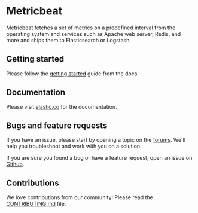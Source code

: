 # Metricbeat

Metricbeat fetches a set of metrics on a predefined interval from the operating system and services such as Apache web server, Redis, and more and ships them to Elasticsearch or Logstash.

## Getting started

Please follow the [getting started](https://www.elastic.co/guide/en/beats/metricbeat/current/metricbeat-installation-configuration.html)
guide from the docs.

## Documentation

Please visit [elastic.co](https://www.elastic.co/guide/en/beats/metricbeat/current/index.html)
 for the documentation.

## Bugs and feature requests

If you have an issue, please start by opening a topic on the
[forums](https://discuss.elastic.co/c/beats/metricbeat). We'll help you
troubleshoot and work with you on a solution.

If you are sure you found a bug or have a feature request, open an issue on
[Github](https://github.com/k0ffee/beats/issues).

## Contributions

We love contributions from our community! Please read the
[CONTRIBUTING.md](../CONTRIBUTING.md) file.
